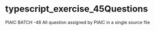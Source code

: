 # typescript_exercise_45Questions
PIAIC   BATCH -48                      All question assigned by PIAIC in a single source file
